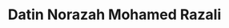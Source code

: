 ---
title: Datin Norazah Mohamed Razali
profile_pic: https://misc.com.my/media/354575/datin-norazah-mohamed-razali.jpg?anchor=center&mode=crop&width=200&height=200&rnd=132954648110000000
gender: Female
year_of_birth: 1971
nationality: Malaysian
country_of_residence: Malaysia
ethnicity: Malay
description: MBA (The Management School, Imperial College London) LLB, Honors (International Islamic University Malaysia), Restructuring
education: MBA (The Management School, Imperial College London) LLB, Honors (International Islamic University Malaysia)
skillset1: restructuring
skillset2: 
skillset3:
skillset4:
comment: No direct relationship with T&M team currently. Significant consulting experience. Can empathise with mgmt. as an ex-CEO.
slug: https://misc.com.my/about/datin-norazah-mohamed-razali/
---